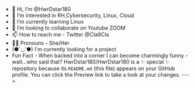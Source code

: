 - 👋 Hi, I’m @HwrDstar180
- 👀 I’m interested in RH,Cybersecurity, Linux, Cloud
- 🌱 I’m currently learning Linux
- 💞️ I’m looking to collaborate on Youtube ZOOM
- 📫 How to reach me - Twitter @Cla9Cla
-  🤦‍♀️ Pronouns - She/Her
-  (●'◡'●) I'm currently looking for a  project
- Fun Fact - When backed into a corner I can become charmingly funny - wait...who said that?
HwrDstar180/HwrDstar180 is a ✨ special ✨ repository because its `README.md` (this file) appears on your GitHub profile.
You can click the Preview link to take a look at your changes.
--->
